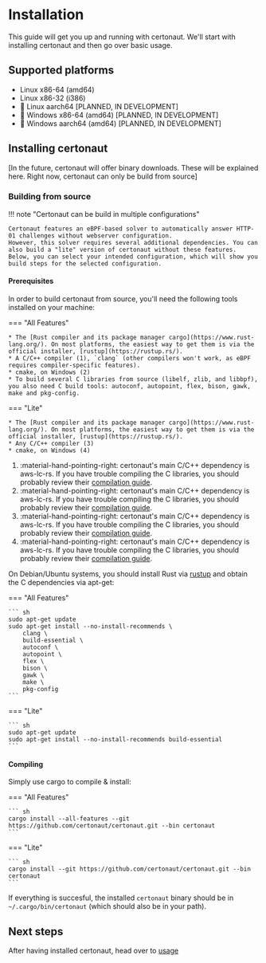 # Installation

This guide will get you up and running with certonaut. We'll start with installing certonaut and then go over basic usage.

## Supported platforms

* Linux x86-64 (amd64)
* Linux x86-32 (i386)
* :construction: Linux aarch64 [PLANNED, IN DEVELOPMENT]
* :construction: Windows x86-64 (amd64) [PLANNED, IN DEVELOPMENT]
* :construction: Windows aarch64 (amd64) [PLANNED, IN DEVELOPMENT]

## Installing certonaut

[In the future, certonaut will offer binary downloads. These will be explained here. Right now, certonaut can only be build from source]

### Building from source

!!! note "Certonaut can be build in multiple configurations"

    Certonaut features an eBPF-based solver to automatically answer HTTP-01 challenges without webserver configuration.
    However, this solver requires several additional dependencies. You can also build a "lite" version of certonaut without these features.
    Below, you can select your intended configuration, which will show you build steps for the selected configuration.

#### Prerequisites

In order to build certonaut from source, you'll need the following tools installed on your machine:

<div class="annotate" markdown>
=== "All Features"

    * The [Rust compiler and its package manager cargo](https://www.rust-lang.org/). On most platforms, the easiest way to get them is via the official installer, [rustup](https://rustup.rs/).
    * A C/C++ compiler (1), `clang` (other compilers won't work, as eBPF requires compiler-specific features).
    * cmake, on Windows (2)
    * To build several C libraries from source (libelf, zlib, and libbpf), you also need C build tools: autoconf, autopoint, flex, bison, gawk, make and pkg-config.

=== "Lite"

    * The [Rust compiler and its package manager cargo](https://www.rust-lang.org/). On most platforms, the easiest way to get them is via the official installer, [rustup](https://rustup.rs/).
    * Any C/C++ compiler (3)
    * cmake, on Windows (4)
</div>

1. :material-hand-pointing-right: certonaut's main C/C++ dependency is aws-lc-rs. If you have trouble compiling the C libraries, you should probably review their [compilation guide](https://aws.github.io/aws-lc-rs/index.html).
2. :material-hand-pointing-right: certonaut's main C/C++ dependency is aws-lc-rs. If you have trouble compiling the C libraries, you should probably review their [compilation guide](https://aws.github.io/aws-lc-rs/index.html).
3. :material-hand-pointing-right: certonaut's main C/C++ dependency is aws-lc-rs. If you have trouble compiling the C libraries, you should probably review their [compilation guide](https://aws.github.io/aws-lc-rs/index.html).
4. :material-hand-pointing-right: certonaut's main C/C++ dependency is aws-lc-rs. If you have trouble compiling the C libraries, you should probably review their [compilation guide](https://aws.github.io/aws-lc-rs/index.html).

On Debian/Ubuntu systems, you should install Rust via [rustup](https://rustup.rs/) and obtain the C dependencies via apt-get:

=== "All Features"

    ``` sh
    sudo apt-get update
    sudo apt-get install --no-install-recommends \
        clang \
        build-essential \
        autoconf \
        autopoint \
        flex \
        bison \
        gawk \
        make \
        pkg-config
    ```

=== "Lite"

    ``` sh
    sudo apt-get update
    sudo apt-get install --no-install-recommends build-essential
    ```

#### Compiling

Simply use cargo to compile & install:

=== "All Features"

    ``` sh
    cargo install --all-features --git https://github.com/certonaut/certonaut.git --bin certonaut
    ```

=== "Lite"

    ``` sh
    cargo install --git https://github.com/certonaut/certonaut.git --bin certonaut
    ```

If everything is succesful, the installed `certonaut` binary should be in `~/.cargo/bin/certonaut` (which should also be in your path).

## Next steps

After having installed certonaut, head over to [usage](usage.md)